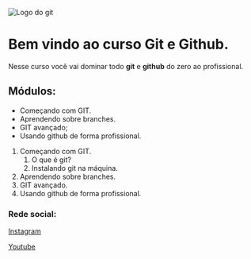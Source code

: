 ![Logo do git](https://sujeitoprogramador.com/wp-content/uploads/2021/04/gitimage.png)
# Bem vindo ao curso Git e Github.
Nesse curso você vai dominar todo **git** e **github** do zero ao profissional.

## Módulos:
* Começando com GIT.
* Aprendendo sobre branches.
* GIT avançado;
* Usando github de forma profissional.

1. Começando com GIT.
    1. O que é git?
    2. Instalando git na máquina.
2. Aprendendo sobre branches.
3. GIT avançado.
4. Usando github de forma profissional.

### Rede social:
[Instagram](https://instagram.com/sujeitoprogramador)

[Youtube](https://youtube.com/c/sujeitoprogramador)
